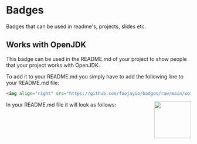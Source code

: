 # Badges
Badges that can be used in readme's, projects, slides etc.

## Works with OpenJDK

This badge can be used in the README.md of your project to show people that your project works with OpenJDK.

To add it to your README.md you simply have to add the following line to your README.md file:

```html
<img align="right" src="https://github.com/foojayio/badges/raw/main/works_with_openjdk/Works-with-OpenJDK.png" width="100">
```

In your README.md file it will look as follows:
<img align="right" src="https://github.com/foojayio/badges/raw/main/works_with_openjdk/Works-with-OpenJDK.png" width="100">
